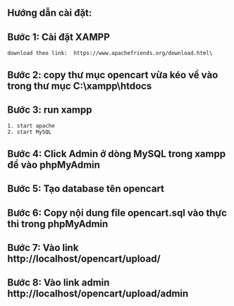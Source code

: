 ## Hướng dẫn cài đặt:


## Bước 1: Cài đặt XAMPP

	download theo link:  https://www.apachefriends.org/download.html\

## Bước 2: copy thư mục opencart vừa kéo về vào trong thư mục C:\xampp\htdocs


## Bước 3: run xampp

	1. start apache
	2. start MySQL
## Bước 4: Click Admin ở dòng MySQL trong xampp để vào phpMyAdmin
## Bước 5: Tạo database tên opencart

## Bước 6: Copy nội dung file opencart.sql vào thực thi trong phpMyAdmin

## Bước 7: Vào link http://localhost/opencart/upload/
## Bước 8: Vào link admin http://localhost/opencart/upload/admin
